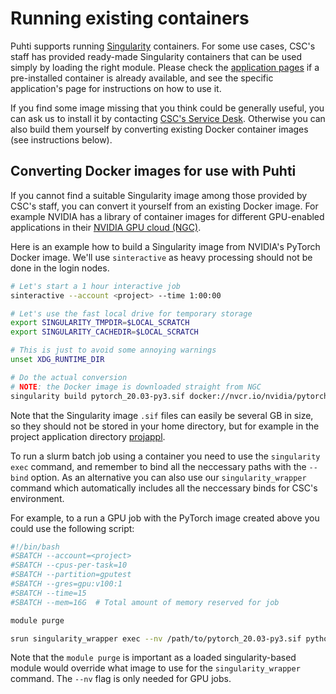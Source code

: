 # Running existing containers

Puhti supports running [Singularity](https://sylabs.io/singularity/) containers. For some use cases, CSC's staff has provided ready-made Singularity containers that can be used simply by loading the right module. Please check the [application pages](../../apps/index.md) if a pre-installed container is already available, and see the specific application's page for instructions on how to use it.

If you find some image missing that you think could be generally useful, you can ask us to install it by contacting [CSC's Service Desk](https://www.csc.fi/en/contact-info).  Otherwise you can also build them yourself by converting existing Docker container images (see instructions below).


## Converting Docker images for use with Puhti

If you cannot find a suitable Singularity image among those provided by CSC's staff, you can convert it yourself from an existing Docker image.  For example NVIDIA has a library of container images for different GPU-enabled applications in their [NVIDIA GPU cloud (NGC)](https://ngc.nvidia.com/).

Here is an example how to build a Singularity image from NVIDIA's PyTorch Docker image. We'll use `sinteractive` as heavy processing should not be done in the login nodes.

```bash
# Let's start a 1 hour interactive job
sinteractive --account <project> --time 1:00:00

# Let's use the fast local drive for temporary storage
export SINGULARITY_TMPDIR=$LOCAL_SCRATCH
export SINGULARITY_CACHEDIR=$LOCAL_SCRATCH

# This is just to avoid some annoying warnings
unset XDG_RUNTIME_DIR

# Do the actual conversion
# NOTE: the Docker image is downloaded straight from NGC
singularity build pytorch_20.03-py3.sif docker://nvcr.io/nvidia/pytorch:20.03-py3
```

Note that the Singularity image `.sif` files can easily be several GB in size, so they should not be stored in your home directory, but for example in the project application directory [projappl](/computing/disk). 

To run a slurm batch job using a container you need to use the `singularity exec` command, and remember to bind all the neccessary paths with the `--bind` option.  As an alternative you can also use our `singularity_wrapper` command which automatically includes all the neccessary binds for CSC's environment.

For example, to a run a GPU job with the PyTorch image created above you could use the following script:

```bash
#!/bin/bash
#SBATCH --account=<project>
#SBATCH --cpus-per-task=10 
#SBATCH --partition=gputest
#SBATCH --gres=gpu:v100:1 
#SBATCH --time=15
#SBATCH --mem=16G  # Total amount of memory reserved for job

module purge

srun singularity_wrapper exec --nv /path/to/pytorch_20.03-py3.sif python3 myprog.py <options>
```

Note that the `module purge` is important as a loaded singularity-based module would override what image to use for the `singularity_wrapper` command.  The `--nv` flag is only needed for GPU jobs.
